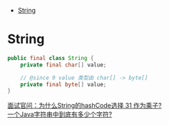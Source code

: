 <!-- TOC -->

- [String](#string)

<!-- /TOC -->

# String

```java
public final class String {
    private final char[] value;

    // @since 9 value 类型由 char[] -> byte[]
    private final byte[] value;
}
```

[面试官问：为什么String的hashCode选择 31 作为乘子?](https://mp.weixin.qq.com/s/JbXzqeOzd6pnPHTKM5h5AA)<br>
[一个Java字符串中到底有多少个字符?](https://colobu.com/2019/01/04/how-many-charactors-in-a-java-string/?hmsr=toutiao.io&utm_medium=toutiao.io&utm_source=toutiao.io)<br>